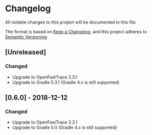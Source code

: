 # Changelog
All notable changes to this project will be documented in this file.

The format is based on [Keep a Changelog](https://keepachangelog.com/en/1.0.0/),
and this project adheres to [Semantic Versioning](https://semver.org/spec/v2.0.0.html).

## [Unreleased]

### Changed

- Upgrade to OpenFastTrace 2.3.1
- Upgrade to Gradle 5.3.1 (Gradle 4.x is still supported)

## [0.6.0] - 2018-12-12

### Changed

- Upgrade to OpenFastTrace 2.3.1
- Upgrade to Gradle 5.0 (Gradle 4.x is still supported)
